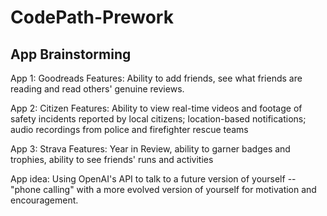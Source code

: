 # CodePath-Prework

## App Brainstorming
App 1: Goodreads 
Features: Ability to add friends, see what friends are reading and read others' genuine reviews. 

App 2: Citizen
Features: Ability to view real-time videos and footage of safety incidents reported by local citizens; location-based notifications; audio recordings from police and firefighter rescue teams 

App 3: Strava
Features: Year in Review, ability to garner badges and trophies, ability to see friends' runs and activities 

App idea: Using OpenAI's API to talk to a future version of yourself -- "phone calling" with a more evolved version of yourself for motivation and encouragement. 
